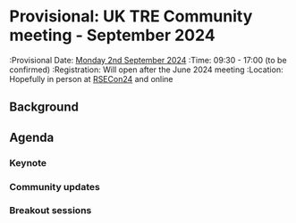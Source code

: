 # Provisional: UK TRE Community meeting - September 2024

:Provisional Date: [Monday 2nd September 2024](https://arewemeetingyet.com/London/2024-09-02/00:00/UK%20TRE%20Community%20meeting)
:Time: 09:30 - 17:00 (to be confirmed)
:Registration: Will open after the June 2024 meeting
:Location: Hopefully in person at [RSECon24](https://rsecon24.society-rse.org/) and online

## Background

## Agenda

### Keynote

### Community updates

### Breakout sessions
